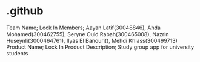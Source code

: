 # .github
Team Name; Lock In
Members; Aayan Latif(30048846), Ahda Mohamed(300462755), Seryne Ould Rabah(300465008), Nazrin Huseynli(3000464761), Ilyas El Banouri(), Mehdi Khlass(300499713)
Product Name; Lock In
Product Description; Study group app for university students 
